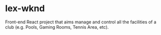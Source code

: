 # lex-wknd
Front-end React project that aims manage and control all the facilities of a club (e.g. Pools, Gaming Rooms, Tennis Area, etc).
